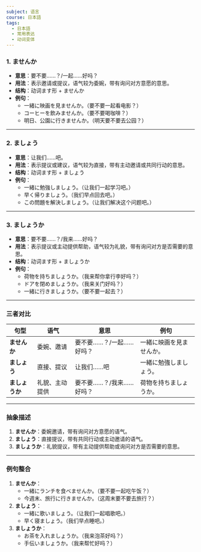 ```yaml
---
subject: 语言
course: 日本語
tags:
  - 日本語
  - 常用表达
  - 动词变体
---
```

### 1. **ませんか**

- **意思**：要不要……？/一起……好吗？
- **用法**：表示邀请或提议，语气较为委婉，带有询问对方意愿的意思。
- **结构**：动词ます形 + ませんか
- **例句**：
    - 一緒に映画を見ませんか。（要不要一起看电影？）
    - コーヒーを飲みませんか。（要不要喝咖啡？）
    - 明日、公園に行きませんか。（明天要不要去公园？）

---

### 2. **ましょう**

- **意思**：让我们……吧。
- **用法**：表示提议或建议，语气较为直接，带有主动邀请或共同行动的意思。
- **结构**：动词ます形 + ましょう
- **例句**：
    - 一緒に勉強しましょう。（让我们一起学习吧。）
    - 早く帰りましょう。（我们早点回去吧。）
    - この問題を解決しましょう。（让我们解决这个问题吧。）

---

### 3. **ましょうか**

- **意思**：要不要……？/我来……好吗？
- **用法**：表示提议或主动提供帮助，语气较为礼貌，带有询问对方是否需要的意思。
- **结构**：动词ます形 + ましょうか
- **例句**：
    - 荷物を持ちましょうか。（我来帮你拿行李好吗？）
    - ドアを閉めましょうか。（我来关门好吗？）
    - 一緒に行きましょうか。（要不要一起去？）

---

### 三者对比

|**句型**|**语气**|**意思**|**例句**|
|---|---|---|---|
|**ませんか**|委婉、邀请|要不要……？/一起……好吗？|一緒に映画を見ませんか。|
|**ましょう**|直接、提议|让我们……吧|一緒に勉強しましょう。|
|**ましょうか**|礼貌、主动提供|要不要……？/我来……好吗？|荷物を持ちましょうか。|

---

### 抽象描述

1. **ませんか**：委婉邀请，带有询问对方意愿的语气。
2. **ましょう**：直接提议，带有共同行动或主动邀请的语气。
3. **ましょうか**：礼貌提议，带有主动提供帮助或询问对方是否需要的意思。

---

### 例句整合

1. **ませんか**：
    - 一緒にランチを食べませんか。（要不要一起吃午饭？）
    - 今週末、旅行に行きませんか。（这周末要不要去旅行？）
2. **ましょう**：
    - 一緒に歌いましょう。（让我们一起唱歌吧。）
    - 早く寝ましょう。（我们早点睡吧。）
3. **ましょうか**：
    - お茶を入れましょうか。（我来泡茶好吗？）
    - 手伝いましょうか。（我来帮忙好吗？）